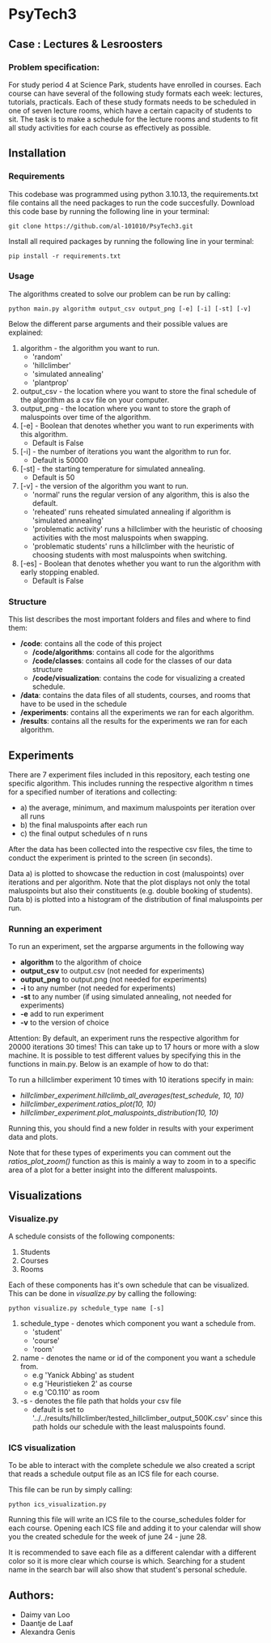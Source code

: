 # PsyTech3

## Case : Lectures & Lesroosters

### Problem specification: 
For study period 4 at Science Park, students have enrolled in courses. Each course can have 
several of the following study formats each week: lectures, tutorials, practicals.
Each of these study formats needs to be scheduled in one of seven lecture rooms, which 
have a certain capacity of students to sit. The task is to make a schedule for the lecture rooms 
and students to fit all study activities for each course as effectively as possible.

## Installation
### Requirements
This codebase was programmed using python 3.10.13, the requirements.txt file contains all the need packages to run the code succesfully.
Download this code base by running the following line in your terminal:

```git clone https://github.com/al-101010/PsyTech3.git```

Install all required packages by running the following line in your terminal:

```pip install -r requirements.txt```

### Usage
The algorithms created to solve our problem can be run by calling:

```python main.py algorithm output_csv output_png [-e] [-i] [-st] [-v]```

Below the different parse arguments and their possible values are explained:
1. algorithm - the algorithm you want to run.
    - 'random'
    - 'hillclimber'
    - 'simulated annealing'
    - 'plantprop'
2. output_csv - the location where you want to store the final schedule of the algorithm as a csv file on your computer.
3. output_png - the location where you want to store the graph of maluspoints over time of the algorithm.
4. [-e] - Boolean that denotes whether you want to run experiments with this algorithm.
    - Default is False
5. [-i] - the number of iterations you want the algorithm to run for.
    - Default is 50000
6. [-st] - the starting temperature for simulated annealing.
    - Default is 50
7. [-v] - the version of the algorithm you want to run.
    - 'normal' runs the regular version of any algorithm, this is also the default.
    - 'reheated' runs reheated simulated annealing if algorithm is 'simulated annealing'
    - 'problematic activity' runs a hillclimber with the heuristic of choosing activities with the most maluspoints when swapping.
    - 'problematic students' runs a hillclimber with the heuristic of choosing students with most maluspoints when switching.
8. [-es] - Boolean that denotes whether you want to run the algorithm with early stopping enabled.
    - Default is False

### Structure
This list describes the most important folders and files and where to find them:
- **/code**: contains all the code of this project
    - **/code/algorithms**: contains all code for the algorithms
    - **/code/classes**: contains all code for the classes of our data structure
    - **/code/visualization**: contains the code for visualizing a created schedule.
- **/data**: contains the data files of all students, courses, and rooms that have to be used in the schedule
- **/experiments**: contains all the experiments we ran for each algorithm.
- **/results**: contains all the results for the experiments we ran for each algorithm.

## Experiments 
There are 7 experiment files included in this repository, each testing one specific algorithm. 
This includes running the respective algorithm n times for a specified number of iterations and collecting:  

- a) the average, minimum, and maximum maluspoints per iteration over all runs 
- b) the final maluspoints after each run  
- c) the final output schedules of n runs 

After the data has been collected into the respective csv files, the time to conduct the experiment is printed to the screen (in seconds). 

Data a) is plotted to showcase the reduction in cost (maluspoints) over iterations and per algorithm. Note that the plot displays not only the total maluspoints but also their constituents (e.g. double booking of students). 
Data b) is plotted into a histogram of the distribution of final maluspoints per run. 

### Running an experiment 
To run an experiment, set the argparse arguments in the following way 
- **algorithm** to the algorithm of choice
- **output_csv** to output.csv (not needed for experiments)
- **output_png** to output.png (not needed for experiments)
- **-i** to any number (not needed for experiments)
- **-st** to any number (if using simulated annealing, not needed for experiments)
- **-e** add to run experiment
- **-v** to the version of choice

Attention: By default, an experiment runs the respective algorithm for 20000 iterations 30 times! This can take up to 17 hours or more with a slow machine. It is possible to test different values by specifying this in the functions in main.py. Below is an example of how to do that: 

To run a hillclimber experiment 10 times with 10 iterations specify in main: 
- *hillclimber_experiment.hillclimb_all_averages(test_schedule, 10, 10)*
- *hillclimber_experiment.ratios_plot(10, 10)*
- *hillclimber_experiment.plot_maluspoints_distribution(10, 10)*

Running this, you should find a new folder in results with your experiment data and plots. 

Note that for these types of experiments you can comment out the *ratios_plot_zoom()* function as this is mainly a way to zoom in to a specific area of a plot for a better insight into the different maluspoints.  

## Visualizations
### Visualize.py
A schedule consists of the following components:
1. Students
2. Courses
3. Rooms

Each of these components has it's own schedule that can be visualized. This can be done in *visualize.py* by calling the following:

```
python visualize.py schedule_type name [-s]
```

1. schedule_type - denotes which component you want a schedule from.
    - 'student'
    - 'course'
    - 'room'
2. name - denotes the name or id of the component you want a schedule from.
    - e.g 'Yanick Abbing' as student
    - e.g 'Heuristieken 2' as course
    - e.g 'C0.110' as room
3. -s - denotes the file path that holds your csv file
    - default is set to '../../results/hillclimber/tested_hillclimber_output_500K.csv' since this path holds our schedule with the least maluspoints found.

### ICS visualization
To be able to interact with the complete schedule we also created a script that reads a schedule output file as an ICS file for each course. 

This file can be run by simply calling:

```
python ics_visualization.py
```

Running this file will write an ICS file to the course_schedules folder for each course. Opening each ICS file and adding it to your calendar will show you the created schedule for the week of june 24 - june 28. 

It is recommended to save each file as a different calendar with a different color so it is more clear which course is which. Searching for a student name in the search bar will also show that student's personal schedule.

## Authors: 
- Daimy van Loo 
- Daantje de Laaf
- Alexandra Genis


